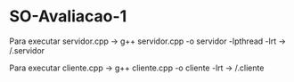 # SO-Avaliacao-1

Para executar servidor.cpp -> g++ servidor.cpp -o servidor -lpthread -lrt -> /.servidor

Para executar cliente.cpp -> g++ cliente.cpp -o cliente -lrt -> /.cliente